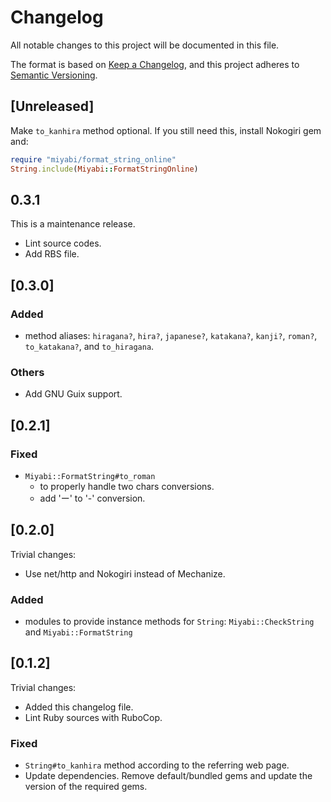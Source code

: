 # Changelog

All notable changes to this project will be documented in this file.

The format is based on [Keep a Changelog][cl], and this project adheres to [Semantic Versioning][v].

[cl]: https://keepachangelog.com/en/1.0.0/
[v]: https://semver.org/spec/v2.0.0.html

## [Unreleased]

Make `to_kanhira` method optional.  If you still need this, install Nokogiri gem and:

```ruby
require "miyabi/format_string_online"
String.include(Miyabi::FormatStringOnline)
```

## 0.3.1

This is a maintenance release.

* Lint source codes.
* Add RBS file.

## [0.3.0]

### Added

* method aliases: `hiragana?`, `hira?`, `japanese?`, `katakana?`, `kanji?`, `roman?`, `to_katakana?`, and `to_hiragana`.

### Others

* Add GNU Guix support.

## [0.2.1]

### Fixed

* `Miyabi::FormatString#to_roman`
  * to properly handle two chars conversions.
  * add 'ー' to '-' conversion.

## [0.2.0]

Trivial changes:

* Use net/http and Nokogiri instead of Mechanize.

### Added

* modules to provide instance methods for `String`: `Miyabi::CheckString` and `Miyabi::FormatString`

## [0.1.2]

Trivial changes:

* Added this changelog file.
* Lint Ruby sources with RuboCop.

### Fixed

* `String#to_kanhira` method according to the referring web page.
* Update dependencies.
  Remove default/bundled gems and update the version of the required gems.
